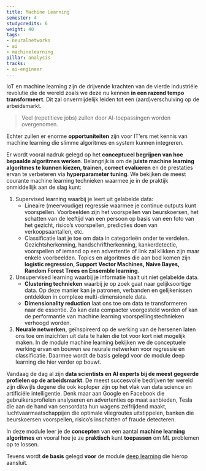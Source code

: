 ```yaml
---
title: Machine Learning
semester: 4
studycredits: 6
weight: 40
tags:
- neuralnetworks
- ai
- machinelearning
pillar: analysis
tracks:
- ai-engineer
---
```


IoT en machine learning zijn de drijvende krachten van de vierde industriële revolutie die de wereld zoals we deze nu kennen **in een razend tempo transformeert**. Dit zal onvermijdelijk leiden tot een (aard)verschuiving op de arbeidsmarkt.

<blockquote>
	<p>Veel (repetitieve jobs) zullen door AI-toepassingen worden overgenomen.</p>
</blockquote>

Echter zullen er enorme **opportuniteiten** zijn voor IT’ers met kennis van machine learning die slimme algoritmes en system kunnen integreren.

Er wordt vooral nadruk gelegd op het **conceptueel begrijpen van hoe bepaalde algoritmes werken**. Belangrijk is om de **juiste machine learning algoritmes te kunnen kiezen, trainen, correct evalueren** en de prestaties ervan te verbeteren via **hyperparameter tuning**. We bekijken de meest courante machine learning technieken waarmee je in de praktijk onmiddellijk aan de slag kunt:

1. Supervised learning waarbij je leert uit gelabelde data:
	- Lineaire (meervoudige) regressie waarmee je continue outputs kunt voorspellen. Voorbeelden zijn het voorspellen van beurskoersen, het schatten van de leeftijd van een persoon op basis van een foto van het gezicht, risico’s voorspellen, predicties doen van verkoopsaantallen, etc.
	- Classificatie laat je toe om data in categorieën onder te verdelen. Gezichtsherkenning, handschriftherkenning, kankerdetectie, voorspellen of iemand op een advertentie of link zal klikken zijn maar enkele voorbeelden. Topics en algoritmes die aan bod komen zijn **logistic regression, Support Vector Machines, Naive Bayes, Random Forest Trees en Ensemble learning**.
2. Unsupervised learning waarbij je informatie haalt uit niet gelabelde data.
	- **Clustering technieken** waarbij je op zoek gaat naar gelijksoortige data. Op deze manier kan je patronen, verbanden en gelijkenissen ontdekken in complexe multi-dimensionele data.
	- **Dimensionality reduction** laat ons toe om data te transformeren naar de essentie. Zo kan data compacter voorgesteld worden of kan de performantie van machine learning voorspellingstechnieken verhoogd worden.
3. **Neurale netwerken**, geïnspireerd op de werking van de hersenen laten ons toe om inzichten uit data te halen die tot voor kort niet mogelijk maken. In de module machine learning bekijken we de conceptuele werking ervan en bouwen we neurale netwerken voor regressie en classificatie. Daarmee wordt de basis gelegd voor de module deep learning die hier verder op bouwt.

Vandaag de dag al zijn **data scientists en AI experts bij de meest gegeerde profielen op de arbeidsmarkt**. De meest succesvolle bedrijven ter wereld zijn dikwijls degene die ook koploper zijn op het vlak van data science en artificiële intelligentie. Denk maar aan Google en Facebook die gebruikersprofielen analyseren en advertenties op maat aanbieden, Tesla die aan de hand van sensordata hun wagens zelfrijdend maakt, luchtvaarmaatschappijen die optimale vliegroutes uitstippelen, banken die beurskoersen voorspellen, risico’s inschatten of fraude detecteren.

In deze module leer je de **concepten** van een aantal **machine learning algoritmes** en vooral hoe je ze **praktisch** kunt **toepassen** om ML problemen op te lossen.

Tevens wordt **de basis** gelegd **voor** de module <a class="js-module-link" href="/programma/deep-learning/">deep learning</a> die hierop aansluit.
